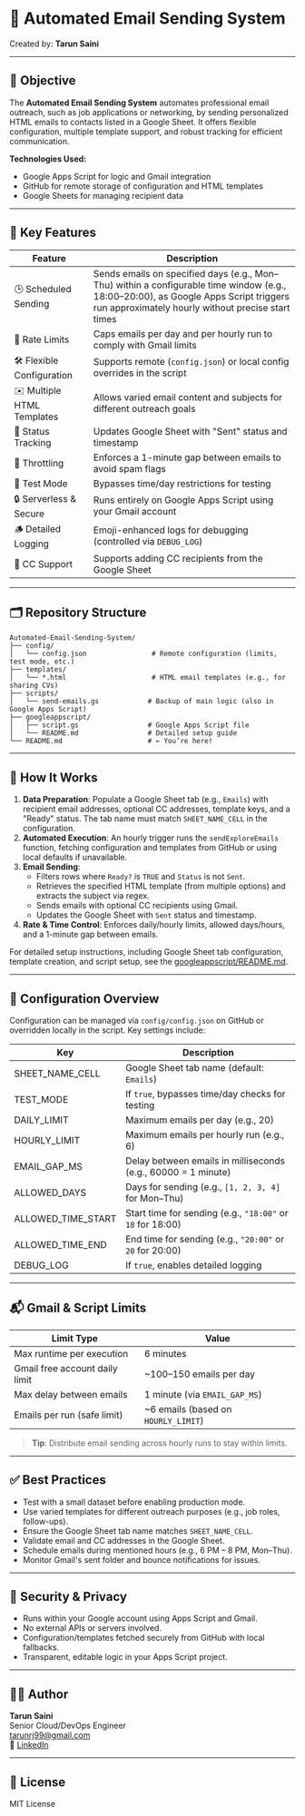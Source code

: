 # 📧 Automated Email Sending System

Created by: **Tarun Saini**

---

## 🧩 Objective

The **Automated Email Sending System** automates professional email outreach, such as job applications or networking, by sending personalized HTML emails to contacts listed in a Google Sheet. It offers flexible configuration, multiple template support, and robust tracking for efficient communication.

**Technologies Used:**
- Google Apps Script for logic and Gmail integration
- GitHub for remote storage of configuration and HTML templates
- Google Sheets for managing recipient data

---

## 🚀 Key Features

| Feature                    | Description                                                                 |
|----------------------------|-----------------------------------------------------------------------------|
| 🕒 Scheduled Sending       | Sends emails on specified days (e.g., Mon–Thu) within a configurable time window (e.g., 18:00–20:00), as Google Apps Script triggers run approximately hourly without precise start times  |
| 📅 Rate Limits             | Caps emails per day and per hourly run to comply with Gmail limits           |
| 🛠️ Flexible Configuration  | Supports remote (`config.json`) or local config overrides in the script      |
| ✉️ Multiple HTML Templates | Allows varied email content and subjects for different outreach goals        |
| 🧾 Status Tracking         | Updates Google Sheet with "Sent" status and timestamp                        |
| 🐢 Throttling              | Enforces a 1-minute gap between emails to avoid spam flags                   |
| 🧪 Test Mode               | Bypasses time/day restrictions for testing                                  |
| 🔒 Serverless & Secure     | Runs entirely on Google Apps Script using your Gmail account                 |
| 🪵 Detailed Logging        | Emoji-enhanced logs for debugging (controlled via `DEBUG_LOG`)              |
| 📧 CC Support              | Supports adding CC recipients from the Google Sheet                         |

---

## 🗂️ Repository Structure

```text
Automated-Email-Sending-System/
├── config/
│   └── config.json                # Remote configuration (limits, test mode, etc.)
├── templates/
│   └── *.html                     # HTML email templates (e.g., for sharing CVs)
├── scripts/
│   └── send-emails.gs            # Backup of main logic (also in Google Apps Script)
├── googleappscript/
│   ├── script.gs                 # Google Apps Script file
│   └── README.md                 # Detailed setup guide
└── README.md                     # ← You’re here!
```

---

## 🧠 How It Works

1. **Data Preparation**: Populate a Google Sheet tab (e.g., `Emails`) with recipient email addresses, optional CC addresses, template keys, and a "Ready" status. The tab name must match `SHEET_NAME_CELL` in the configuration.
2. **Automated Execution**: An hourly trigger runs the `sendExploreEmails` function, fetching configuration and templates from GitHub or using local defaults if unavailable.
3. **Email Sending**:
   - Filters rows where `Ready?` is `TRUE` and `Status` is not `Sent`.
   - Retrieves the specified HTML template (from multiple options) and extracts the subject via regex.
   - Sends emails with optional CC recipients using Gmail.
   - Updates the Google Sheet with `Sent` status and timestamp.
4. **Rate & Time Control**: Enforces daily/hourly limits, allowed days/hours, and a 1-minute gap between emails.

For detailed setup instructions, including Google Sheet tab configuration, template creation, and script setup, see the [googleappscript/README.md](https://github.com/Tarunrj99/Automated-Email-Sending-System/blob/main/googleappscript/README.md).

---

## 🔧 Configuration Overview

Configuration can be managed via `config/config.json` on GitHub or overridden locally in the script. Key settings include:

| Key                 | Description                                                                 |
|---------------------|-----------------------------------------------------------------------------|
| SHEET_NAME_CELL     | Google Sheet tab name (default: `Emails`)                                   |
| TEST_MODE           | If `true`, bypasses time/day checks for testing                             |
| DAILY_LIMIT         | Maximum emails per day (e.g., 20)                                           |
| HOURLY_LIMIT        | Maximum emails per hourly run (e.g., 6)                                     |
| EMAIL_GAP_MS        | Delay between emails in milliseconds (e.g., 60000 = 1 minute)               |
| ALLOWED_DAYS        | Days for sending (e.g., `[1, 2, 3, 4]` for Mon–Thu)                         |
| ALLOWED_TIME_START  | Start time for sending (e.g., `"18:00"` or `18` for 18:00)                  |
| ALLOWED_TIME_END    | End time for sending (e.g., `"20:00"` or `20` for 20:00)                  |
| DEBUG_LOG           | If `true`, enables detailed logging                                         |

---

## 📬 Gmail & Script Limits

| Limit Type                     | Value                                  |
|--------------------------------|----------------------------------------|
| Max runtime per execution      | 6 minutes                              |
| Gmail free account daily limit | ~100–150 emails per day                |
| Max delay between emails       | 1 minute (via `EMAIL_GAP_MS`)          |
| Emails per run (safe limit)    | ~6 emails (based on `HOURLY_LIMIT`)    |

> **Tip**: Distribute email sending across hourly runs to stay within limits.

---

## ✅ Best Practices

- Test with a small dataset before enabling production mode.
- Use varied templates for different outreach purposes (e.g., job roles, follow-ups).
- Ensure the Google Sheet tab name matches `SHEET_NAME_CELL`.
- Validate email and CC addresses in the Google Sheet.
- Schedule emails during mentioned hours (e.g., 6 PM – 8 PM, Mon–Thu).
- Monitor Gmail's sent folder and bounce notifications for issues.

---

## 🔐 Security & Privacy

- Runs within your Google account using Apps Script and Gmail.
- No external APIs or servers involved.
- Configuration/templates fetched securely from GitHub with local fallbacks.
- Transparent, editable logic in your Apps Script project.

---

## 👨‍💻 Author

**Tarun Saini**  
Senior Cloud/DevOps Engineer  
tarunrj99@gmail.com  
🔗 [LinkedIn](https://www.linkedin.com/in/tarunrj99)

---

## 📄 License

MIT License
